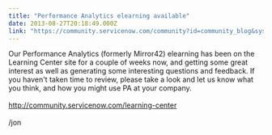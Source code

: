 ```yaml
---
title: "Performance Analytics elearning available"
date: 2013-08-27T20:18:49.000Z
link: "https://community.servicenow.com/community?id=community_blog&sys_id=a4edeae9dbd0dbc01dcaf3231f961966"
---
```

<p>Our Performance Analytics (formerly Mirror42) elearning has been on the Learning Center site for a couple of weeks now, and getting some great interest as well as generating some interesting questions and feedback. If you haven't taken time to review, please take a look and let us know what you think, and how you might use PA at your company. <br/><br/><a title="k-external-small" class="jive-link-external-small" href="http://community.servicenow.com/learning-center" rel="nofollow" target="_blank">http://community.servicenow.com/learning-center</a><br/><br/>/jon</p>
